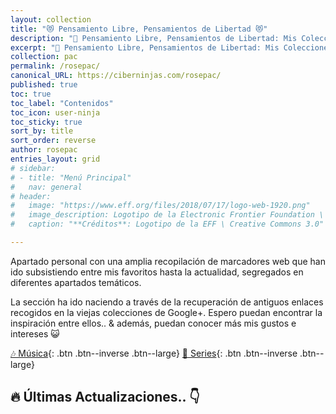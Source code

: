 ```yaml
---
layout: collection
title: "😻 Pensamiento Libre, Pensamientos de Libertad 😻"
description: "📰 Pensamiento Libre, Pensamientos de Libertad: Mis Colecciones"
excerpt: "📰 Pensamiento Libre, Pensamientos de Libertad: Mis Colecciones"
collection: pac
permalink: /rosepac/
canonical_URL: https://ciberninjas.com/rosepac/
published: true
toc: true
toc_label: "Contenidos"
toc_icon: user-ninja
toc_sticky: true
sort_by: title
sort_order: reverse
author: rosepac
entries_layout: grid
# sidebar:
# - title: "Menú Principal"
#   nav: general
# header:
#   image: "https://www.eff.org/files/2018/07/17/logo-web-1920.png"
#   image_description: Logotipo de la Electronic Frontier Foundation \ Visto en Ciberninjas
#   caption: "**Créditos**: Logotipo de la EFF \ Creative Commons 3.0"

---
```


<!-- -->
Apartado personal con una amplia recopilación de marcadores web que han ido subsistiendo entre mis favoritos hasta la actualidad, segregados en diferentes apartados temáticos.

La sección ha ido naciendo a través de la recuperación de antiguos enlaces recogidos en la viejas colecciones de Google+. Espero puedan encontrar la inspiración entre ellos.. & además, puedan conocer más mis gustos e intereses 😺

[🎶 Música](/categoria/#m%C3%BAsica "Categoría de Música"){: .btn .btn--inverse .btn--large} [🎥 Series](/categoria/#v%C3%ADdeo-series "Categoría de Series"){: .btn .btn--inverse .btn--large} 

## 🔥 Últimas Actualizaciones.. 👇
